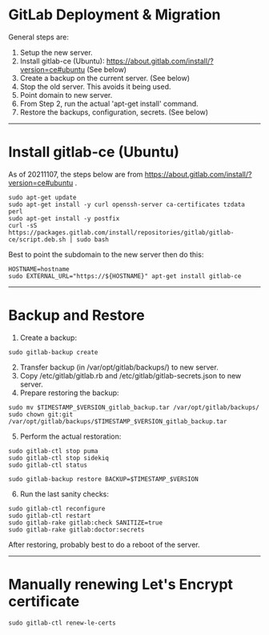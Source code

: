 # GitLab Deployment & Migration

General steps are:

1. Setup the new server.
2. Install gitlab-ce (Ubuntu): https://about.gitlab.com/install/?version=ce#ubuntu (See below)
3. Create a backup on the current server. (See below)
4. Stop the old server. This avoids it being used.
5. Point domain to new server.
6. From Step 2, run the actual 'apt-get install' command.
7. Restore the backups, configuration, secrets. (See below)

--------------------------------------------------------------------------------
# Install gitlab-ce (Ubuntu)

As of 20211107, the steps below are from https://about.gitlab.com/install/?version=ce#ubuntu .

```
sudo apt-get update
sudo apt-get install -y curl openssh-server ca-certificates tzdata perl
sudo apt-get install -y postfix
curl -sS https://packages.gitlab.com/install/repositories/gitlab/gitlab-ce/script.deb.sh | sudo bash
```

Best to point the subdomain to the new server then do this:

```
HOSTNAME=hostname
sudo EXTERNAL_URL="https://${HOSTNAME}" apt-get install gitlab-ce
```
--------------------------------------------------------------------------------
# Backup and Restore

1. Create a backup:

```
sudo gitlab-backup create
```

2. Transfer backup (in /var/opt/gitlab/backups/) to new server.
3. Copy /etc/gitlab/gitlab.rb and /etc/gitlab/gitlab-secrets.json to new server.
4. Prepare restoring the backup:

```
sudo mv $TIMESTAMP_$VERSION_gitlab_backup.tar /var/opt/gitlab/backups/
sudo chown git:git /var/opt/gitlab/backups/$TIMESTAMP_$VERSION_gitlab_backup.tar
```

5. Perform the actual restoration:

```
sudo gitlab-ctl stop puma
sudo gitlab-ctl stop sidekiq
sudo gitlab-ctl status

sudo gitlab-backup restore BACKUP=$TIMESTAMP_$VERSION
```

6. Run the last sanity checks:

```
sudo gitlab-ctl reconfigure
sudo gitlab-ctl restart
sudo gitlab-rake gitlab:check SANITIZE=true
sudo gitlab-rake gitlab:doctor:secrets
```

After restoring, probably best to do a reboot of the server.

--------------------------------------------------------------------------------
# Manually renewing Let's Encrypt certificate
```
sudo gitlab-ctl renew-le-certs
```

